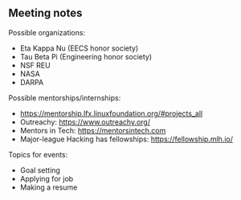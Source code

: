 ## Meeting notes

Possible organizations:
- Eta Kappa Nu (EECS honor society)
- Tau Beta Pi (Engineering honor society)
- NSF REU
- NASA
- DARPA

Possible mentorships/internships:
- https://mentorship.lfx.linuxfoundation.org/#projects_all
- Outreachy: https://www.outreachy.org/
- Mentors in Tech: https://mentorsintech.com
- Major-league Hacking has fellowships: https://fellowship.mlh.io/

Topics for events:
- Goal setting
- Applying for job
- Making a resume
